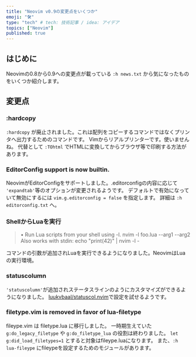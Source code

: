 ```yaml
---
title: "Neovim v0.9の変更点をいくつか"
emoji: "🛠️"
type: "tech" # tech: 技術記事 / idea: アイデア
topics: ["Neovim"]
published: true
---
```

## はじめに
Neovimの0.8から0.9への変更点が載っている `:h news.txt` から気になったものをいくつか紹介します。

## 変更点

### :hardcopy
`:hardcopy` が廃止されました。これは配列をコピーするコマンドではなくプリンタへ出力するためのコマンドです。
Vimからリアルプリンターです。使いませんね。
代替として `:TOhtml` でHTMLに変換してからブラウザ等で印刷する方法があります。

### EditorConfig support is now builtin. 
NeovimがEditorConfigをサポートしました。.editorconfigの内容に応じて `'expandtab'`等のオプションが変更されるようです。
デフォルトで有効になっていて無効にするには `vim.g.editorconfig = false` を指定します。
詳細は `:h editorconfig.txt` へ。

### ShellからLuaを実行
>• Run Lua scripts from your shell using -l.
>      nvim -l foo.lua --arg1 --arg2
>   Also works with stdin:
>      echo "print(42)" | nvim -l -

コマンドの引数が追加されLuaを実行できるようになりました。NeovimはLuaの実行環境。

### statuscolumn
`'statuscolumn'`が追加されステータスラインのようにカスタマイズができるようになりました。
[luukvbaal/statuscol.nvim](https://github.com/luukvbaal/statuscol.nvim)で設定を試せるようです。

### filetype.vim is removed in favor of lua-filetype
fileype.vim は filetype.lua に移行しました。
一時期生えていた `g:do_legacy_filetype` や `g:do_filetype_lua` の役割は終わりました。
`let g:did_load_filetypes=1` とすると対象はfileype.luaになります。
また、`:h lua-fileype` にfileypeを設定するためのモジュールがあります。
